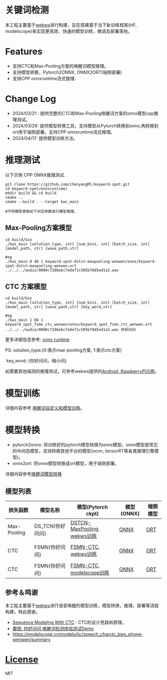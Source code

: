 # 关键词检测

本工程主要基于[wekws](https://github.com/wenet-e2e/wekws/tree/main)进行构建，旨在搭建基于当下新训练框架(HF, modelscope)来实现更高效、快速的模型训练，微调及部署落地。



# Features

- 支持CTC和Max-Pooling方案的唤醒词模型推理。
- 支持模型转换，Pytorch2ONNX,  ONNX2ORT(端侧部署)
- 支持CPP onnxruntime流式推理.



# Change Log

- 2024/03/21 : 提供完整的CTC和Max-Pooling唤醒词方案的onnx模型cpp推理测试。
- 2024/03/26:  提供模型转换工具，支持模型从Pytorch转换到onnx,再转换到ort用于端侧部署。支持CPP onnxruntime流式推理。
- 2024/04/17:  提供模型训练方法。





# 推理测试

以下示例 CPP  ONNX推理测试.

```shell
git clone https://github.com/chenyangMl/keyword-spot.git
cd keyword-spot/onnxruntime/
mkdir build && cd build 
cmake .. 
cmake --build . --target kws_main  

#不同模型使用如下对应参数进行模型推理。
```



## Max-Pooling方案模型

```
cd build/bin
./kws_main [solution_type, int] [num_bins, int] [batch_size, int] [model_path, str] [wave_path,str]

#eg
./kws_main 0 40 1 keyword-spot-dstcn-maxpooling-wenwen/onnx/keyword-spot-dstcn-maxpooling-wenwen.ort ../../../audio/0000c7286ebc7edef1c505b78d5ed1a3.wav
```



## CTC 方案模型

```
cd build/bin
./kws_main [solution_type, int] [num_bins, int] [batch_size, int] [model_path, str] [wave_path,str] [key_word,str]

#eg
./kws_main 1 80 1 keyword_spot_fsmn_ctc_wenwen/onnx/keyword_spot_fsmn_ctc_wenwen.ort ../../../audio/0000c7286ebc7edef1c505b78d5ed1a3.wav 你好问问
```

更多详细信息参考: [onnx runtime](onnxruntime/README.md)

PS: solution_type:{0:表示max-pooling方案, 1:表示ctc方案}

​     key_word: {你好问问，嗨小问}



如需要其他端测的推理测试，可参考wekws提供的[Android, RaspberryPI示例](https://github.com/wenet-e2e/wekws/tree/main/runtime)。



# 模型训练

详细内容参考 [唤醒词自定义和模型训练](docs/model_train.md)。





# 模型转换

- pytorch2onnx: 将训练好的pytorch模型转换为onnx模型。onnx模型是常见的中间态模型，支持转换其他平台的模型(ncnn, tensorRT等各类推理引擎模型)。
- onnx2ort: 将onnx模型转换成ort模型，用于端侧部署。

详细内容参考[唤醒词模型转换](docs/model_convert.md)





## 模型列表

| 损失函数    | 模型名称         | 模型(Pytorch ckpt)                                           | 模型(ONNX)                                                   | 端侧模型                                                     |
| ----------- | ---------------- | ------------------------------------------------------------ | ------------------------------------------------------------ | ------------------------------------------------------------ |
| Max-Pooling | DS_TCN(你好问问) | [DSTCN-MaxPooling, wekws训练](https://modelscope.cn/models/daydream-factory/keyword-spot-dstcn-maxpooling-wenwen/summary) | [ONNX](https://modelscope.cn/models/daydream-factory/keyword-spot-dstcn-maxpooling-wenwen/files) | [ORT](https://modelscope.cn/models/daydream-factory/keyword-spot-dstcn-maxpooling-wenwen/files) |
|             |                  |                                                              |                                                              |                                                              |
| CTC         | FSMN(你好问问)   | [FSMN-CTC, wekws训练](https://modelscope.cn/models/daydream-factory/keyword-spot-fsmn-ctc-wenwen/summary) | [ONNX](https://modelscope.cn/models/daydream-factory/keyword-spot-fsmn-ctc-wenwen/files) | [ORT](https://modelscope.cn/models/daydream-factory/keyword-spot-fsmn-ctc-wenwen/files) |
|             |                  |                                                              |                                                              |                                                              |
| CTC         | FSMN(你好问问)   | [FSMN-CTC, modelscope训练](https://modelscope.cn/models/daydream-factory/keyword-spot-fsmn-ctc-nihaowenwen/summary) | [ONNX](https://modelscope.cn/models/daydream-factory/keyword-spot-fsmn-ctc-nihaowenwen/files) | [ORT](https://modelscope.cn/models/daydream-factory/keyword-spot-fsmn-ctc-nihaowenwen/files) |







## 参考＆鸣谢

  本工程主要基于[wekws](https://github.com/wenet-e2e/wekws/tree/main)进行语音唤醒的模型训练，模型转换，推理，部署等流程构建，特此感谢。

- [Sequence Modeling With CTC](https://distill.pub/2017/ctc/)  : CTC的设计思路和原理。
- [魔搭: 你好问问 唤醒词检测体验测试Demo](https://modelscope.cn/studios/thuduj12/KWS_Nihao_Xiaojing/summary)
- https://modelscope.cn/models/iic/speech_charctc_kws_phone-wenwen/summary



# [License](./LICENSE)

MIT
